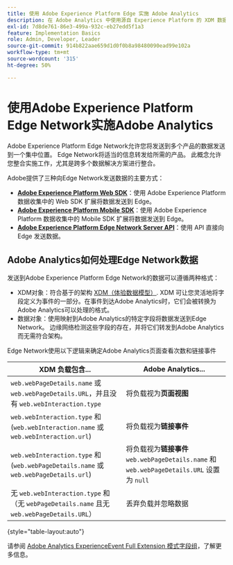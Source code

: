 ```yaml
---
title: 使用 Adobe Experience Platform Edge 实施 Adobe Analytics
description: 在 Adobe Analytics 中使用源自 Experience Platform 的 XDM 数据概述
exl-id: 7d8de761-86e3-499a-932c-eb27edd5f1a3
feature: Implementation Basics
role: Admin, Developer, Leader
source-git-commit: 914b822aae659d1d0f0b8a98480090ead99e102a
workflow-type: tm+mt
source-wordcount: '315'
ht-degree: 50%

---
```


# 使用Adobe Experience Platform Edge Network实施Adobe Analytics

Adobe Experience Platform Edge Network允许您将发送到多个产品的数据发送到一个集中位置。 Edge Network将适当的信息转发给所需的产品。 此概念允许您整合实施工作，尤其是跨多个数据解决方案进行整合。

Adobe提供了三种向Edge Network发送数据的主要方式：

* **[Adobe Experience Platform Web SDK](web-sdk/overview.md)**：使用 Adobe Experience Platform 数据收集中的 Web SDK 扩展将数据发送到 Edge。
* **[Adobe Experience Platform Mobile SDK](mobile-sdk/overview.md)**：使用 Adobe Experience Platform 数据收集中的 Mobile SDK 扩展将数据发送到 Edge。
* **[Adobe Experience Platform Edge Network Server API](server-api/overview.md)**：使用 API 直接向 Edge 发送数据。



## Adobe Analytics如何处理Edge Network数据

发送到Adobe Experience Platform Edge Network的数据可以遵循两种格式：

* XDM对象：符合基于的架构 [XDM（体验数据模型）](https://experienceleague.adobe.com/docs/experience-platform/xdm/home.html). XDM 可让您灵活地将字段定义为事件的一部分。在事件到达Adobe Analytics时，它们会被转换为Adobe Analytics可以处理的格式。
* 数据对象：使用映射到Adobe Analytics的特定字段将数据发送到Edge Network。 边缘网络检测这些字段的存在，并将它们转发到Adobe Analytics而无需符合架构。


Edge Network使用以下逻辑来确定Adobe Analytics页面查看次数和链接事件

| XDM 负载包含... | Adobe Analytics... |
|---|---|
| `web.webPageDetails.name` 或 `web.webPageDetails.URL`，并且没有 `web.webInteraction.type` | 将负载视为&#x200B;**页面视图** |
| `web.webInteraction.type` 和 (`web.webInteraction.name` 或 `web.webInteraction.url`) | 将负载视为&#x200B;**链接事件** |
| `web.webInteraction.type` 和 (`web.webPageDetails.name` 或 `web.webPageDetails.url`) | 将负载视为&#x200B;**链接事件**  <br/>`web.webPageDetails.name` 和 `web.webPageDetails.URL` 设置为 `null` |
| 无 `web.webInteraction.type` 和（无 `webPageDetails.name` 且无 `web.webPageDetails.URL`） | 丢弃负载并忽略数据 |

{style="table-layout:auto"}

请参阅 [Adobe Analytics ExperienceEvent Full Extension 模式字段组](https://experienceleague.adobe.com/docs/experience-platform/xdm/field-groups/event/analytics-full-extension.html)，了解更多信息。

